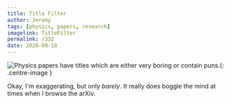 ```yaml
---
title: Title Filter
author: Jeremy
tags: [physics, papers, research]
imagelink: TitleFilter
permalink: /332
date: 2020-09-18
---
```


![Physics papers have titles which are either very boring or contain puns.](https://res.cloudinary.com/dh3hm8pb7/image/upload/c_scale,q_auto:best/v1535842782/Handwaving/Published/TitleFilter.png){: .centre-image }

Okay, I'm exaggerating, but only *barely*. It really does boggle the mind at times when I browse the arXiv.
